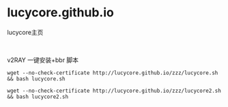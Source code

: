 # lucycore.github.io

lucycore主页

<br>

v2RAY 一键安装+bbr 脚本

`wget --no-check-certificate http://lucycore.github.io/zzz/lucycore.sh && bash lucycore.sh`

`wget --no-check-certificate http://lucycore.github.io/zzz/lucycore2.sh && bash lucycore2.sh`
